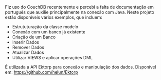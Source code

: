 Fiz uso do CouchDB recentemente e percebi a falta de documentação em português que auxilie principalmente na conexão com Java. Neste projeto estão disponíveis vários exemplos, que incluem:

- Estrututuração da classe modelo
- Conexão com um banco já existente
- Criação de um Banco 
- Inserir Dados
- Remover Dados
- Atualizar Dados
- Utilizar VIEWS e aplicar operações DML

É utilizada a API Ektorp para conexão e manipulação dos dados. Disponível em: https://github.com/helun/Ektorp
